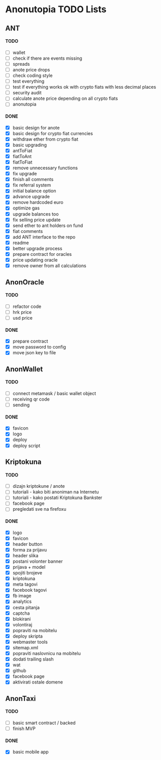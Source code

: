 # Anonutopia TODO Lists

## ANT

#### TODO

- [ ] wallet
- [ ] check if there are events missing
- [ ] spreads
- [ ] anote price drops
- [ ] check coding style
- [ ] test everything
- [ ] test if everything works ok with crypto fiats with less decimal places
- [ ] security audit
- [ ] calculate anote price depending on all crypto fiats
- [ ] anonutopia

#### DONE

- [x] basic design for anote
- [x] basic design for crypto fiat currencies
- [x] withdraw ether from crypto fiat
- [x] basic upgrading
- [x] antToFiat
- [x] fiatToAnt
- [x] fiatToFiat
- [x] remove unnecessary functions
- [x] fix upgrade
- [x] finish all comments
- [x] fix referral system
- [x] initial balance option
- [x] advance upgrade
- [x] remove hardcoded euro
- [x] optimize gas
- [x] upgrade balances too
- [x] fix selling price update
- [x] send ether to ant holders on fund
- [x] fiat comments
- [x] add ANT interface to the repo
- [x] readme
- [x] better upgrade process
- [x] prepare contract for oracles
- [x] price updating oracle
- [x] remove owner from all calculations

## AnonOracle

#### TODO

- [ ] refactor code
- [ ] hrk price
- [ ] usd price

#### DONE

- [x] prepare contract
- [x] move password to config
- [x] move json key to file

## AnonWallet

#### TODO

- [ ] connect metamask / basic wallet object
- [ ] receiving qr code
- [ ] sending

#### DONE

- [x] favicon
- [x] logo
- [x] deploy
- [x] deploy script
 
## Kriptokuna

#### TODO

- [ ] dizajn kriptokune / anote
- [ ] tutoriali - kako biti anoniman na Internetu
- [ ] tutoriali - kako postati Kriptokuna Bankster
- [ ] facebook page
- [ ] pregledati sve na firefoxu

#### DONE

- [x] logo
- [x] favicon
- [x] header button
- [x] forma za prijavu
- [x] header slika
- [x] postani volonter banner
- [x] prijava + model
- [x] spojiti brojeve
- [x] kriptokuna
- [x] meta tagovi
- [x] facebook tagovi
- [x] fb image
- [x] analytics
- [x] cesta pitanja
- [x] captcha
- [x] blokirani
- [x] volontiraj
- [x] popraviti na mobitelu
- [x] deploy skripta
- [x] webmaster tools
- [x] sitemap.xml
- [x] popraviti naslovnicu na mobitelu
- [x] dodati trailing slash
- [x] wat
- [x] github
- [x] facebook page
- [x] aktivirati ostale domene

## AnonTaxi

#### TODO

- [ ] basic smart contract / backed
- [ ] finish MVP

#### DONE

- [x] basic mobile app
